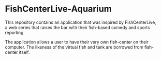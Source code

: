 # FishCenterLive-Aquarium
This repository contains an application that was
inspired by FishCenterLive, a web series that
raises the bar with their fish-based comedy and sports reporting.

The application allows a user to have their very own fish-center
on their computer. The likeness of the virtual fish and tank are
borrowed from fish-center itself.
